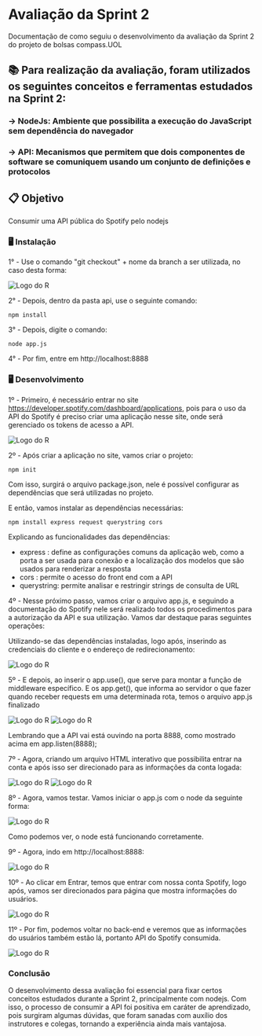 # Avaliação da Sprint 2

Documentação de como seguiu o desenvolvimento da avaliação da Sprint 2 do projeto de bolsas compass.UOL

## 📚 Para realização da avaliação, foram utilizados os seguintes conceitos e ferramentas estudados na Sprint 2:

###  -> NodeJs: Ambiente que possibilita a execução do JavaScript sem dependência do navegador

### -> API: Mecanismos que permitem que dois componentes de software se comuniquem usando um conjunto de definições e protocolos

## 📋 Objetivo

Consumir uma API pública do Spotify pelo nodejs



### 🖥️ Instalação

1° - Use o comando "git checkout" + nome da branch a ser utilizada, no caso desta forma:

![Logo do R](https://user-images.githubusercontent.com/80013300/205464530-4dd2a3ad-2046-42c0-af81-0abe7f10759b.png)

2° - Depois, dentro da pasta api, use o seguinte comando:

    npm install


3° - Depois, digite o comando:

    node app.js

4° - Por fim, entre em http://localhost:8888



### 🖥️ Desenvolvimento

1º - Primeiro, é necessário entrar no site https://developer.spotify.com/dashboard/applications, pois para o uso da API do Spotify é preciso criar uma aplicação nesse site, onde será gerenciado os tokens de acesso a API.

![Logo do R](https://user-images.githubusercontent.com/80013300/208096308-7dee16e3-5aa8-454e-924e-1209204441f0.png)

2º - Após criar a aplicação no site, vamos criar o projeto:

    npm init

Com isso, surgirá o arquivo package.json, nele é possível configurar as dependências que será utilizadas no projeto.

E então, vamos instalar as dependências necessárias:

    npm install express request querystring cors

Explicando as funcionalidades das dependências:
+ express : define as configurações comuns da aplicação web, como a porta a ser usada para conexão e a localização dos modelos que são usados para renderizar a resposta
+ cors : permite o acesso do front end com a API
+ querystring: permite analisar e restringir strings de consulta de URL

4º - Nesse próximo passo, vamos criar o arquivo app.js, e seguindo a documentação do Spotify nele será realizado todos os procedimentos para a autorização da API e sua utilização. Vamos dar destaque paras seguintes operações:

Utilizando-se das dependências instaladas, logo após, inserindo as credenciais do cliente e o endereço de redirecionamento:

![Logo do R](https://user-images.githubusercontent.com/80013300/208097637-85bc82b1-d46e-4084-8838-b5358167e67f.png)

5º - E depois, ao inserir o app.use(), que serve para montar a função de middleware específico. E os app.get(), que informa ao servidor o que fazer quando receber requests em uma determinada rota, temos o arquivo app.js finalizado

![Logo do R](https://user-images.githubusercontent.com/80013300/208098499-af7e02c6-208b-4994-bfcb-1b068bfbd7bb.png)
![Logo do R](https://user-images.githubusercontent.com/80013300/208098516-67736834-b569-4acb-b32a-cd035d594167.png)

Lembrando que a API vai está ouvindo na porta 8888, como mostrado acima em app.listen(8888);


7º - Agora, criando um arquivo HTML interativo que possibilita entrar na conta e após isso ser direcionado para as informações da conta logada:

![Logo do R](https://user-images.githubusercontent.com/80013300/208099126-6efc4fba-0296-4e34-b05b-dd5f7476b7cb.png)
![Logo do R](https://user-images.githubusercontent.com/80013300/208099137-b634d1d5-db51-4ac5-b0b0-ed6c6b50e94f.png)

8º - Agora, vamos testar. Vamos iniciar o app.js com o node da seguinte forma:

![Logo do R](https://user-images.githubusercontent.com/80013300/208099503-55578a58-62ed-4486-a7db-6859d69f883e.png)

Como podemos ver, o node está funcionando corretamente.


9º - Agora, indo em http://localhost:8888:

![Logo do R](https://user-images.githubusercontent.com/80013300/208096027-60c7321f-10b2-44df-8cfa-45f004e265de.png)

10º - Ao clicar em Entrar, temos que entrar com nossa conta Spotify, logo após, vamos ser direcionados para página que mostra informações do usuários.

![Logo do R](https://user-images.githubusercontent.com/80013300/208096012-4d7696d8-5dd5-4f8f-a873-fe70d78630a8.png)

11º - Por fim, podemos voltar no back-end e veremos que as informações do usuários também estão lá, portanto API do Spotify consumida.

![Logo do R](https://user-images.githubusercontent.com/80013300/208096021-028b88a7-9cb9-47ea-83c3-d17ad4ca0283.png)




### Conclusão
 O desenvolvimento dessa avaliação foi essencial para fixar certos conceitos estudados durante a Sprint 2, principalmente com nodejs. Com isso, o processo de consumir a API foi positiva em caráter de aprendizado, pois surgiram algumas dúvidas, que foram sanadas com auxílio dos instrutores e colegas, tornando a experiência ainda mais vantajosa.